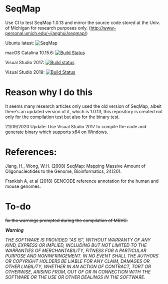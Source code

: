 # SeqMap

Use CI to test SeqMap 1.0.13 and mirror the source code stored at the Univ. of Michigan for research purposes only. (http://www-personal.umich.edu/~jianghui/seqmap/)

Ubuntu latest: ![SeqMap](https://github.com/MitsuhaMiyamizu/SeqMap/workflows/seqmap/badge.svg)

macOS Catalina 10.15.6: [![Build Status](https://dev.azure.com/medbioinfo/seqmap/_apis/build/status/macOS%2010.15.6?branchName=master)](https://dev.azure.com/medbioinfo/seqmap/_build/latest?definitionId=1&branchName=master)

Visual Studio 2017: [![Build status](https://ci.appveyor.com/api/projects/status/da4odbki9ikbn05d/branch/master?svg=true)](https://ci.appveyor.com/project/Kiritoalex/seqmap/branch/master)

Visual Studio 2019: [![Build Status](https://dev.azure.com/medbioinfo/seqmap/_apis/build/status/Windows%20Server%202019%20with%20Visual%20Studio%202019?branchName=master)](https://dev.azure.com/medbioinfo/seqmap/_build/latest?definitionId=2&branchName=master)
# Reason why I do this
It seems many research articles only used the old version of SeqMap, albeit there's an updated version of it,
which is 1.0.13, this repository is created not only for the compilation test but also for the binary test.

21/09/2020 Update: Use Visual Studio 2017 to compile the code and generate binary which supports x64 on Windows.

# References:

Jiang, H., Wong, W.H. (2008) SeqMap: Mapping Massive Amount of Oligonucleotides to the Genome, Bioinformatics, 24(20).

Frankish A, et al (2018) GENCODE reference annotation for the human and mouse genomes.

# To-do
~~fix the warnings prompted during the compilation of MSVC.~~

***Warning***

_THE SOFTWARE IS PROVIDED "AS IS", WITHOUT WARRANTY OF ANY KIND, EXPRESS OR IMPLIED, INCLUDING BUT NOT LIMITED TO THE WARRANTIES OF MERCHANTABILITY, FITNESS FOR A PARTICULAR PURPOSE AND NONINFRINGEMENT. IN NO EVENT SHALL THE AUTHORS OR COPYRIGHT HOLDERS BE LIABLE FOR ANY CLAIM, DAMAGES OR OTHER LIABILITY, WHETHER IN AN ACTION OF CONTRACT, TORT OR OTHERWISE, ARISING FROM, OUT OF OR IN CONNECTION WITH THE SOFTWARE OR THE USE OR OTHER DEALINGS IN THE SOFTWARE._
